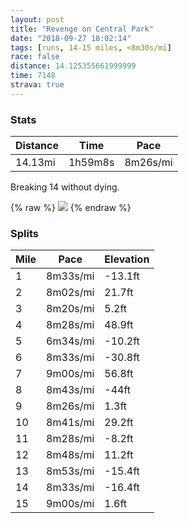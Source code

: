 ```yaml
---
layout: post
title: "Revenge on Central Park"
date: "2018-09-27 18:02:14"
tags: [runs, 14-15 miles, <8m30s/mi]
race: false
distance: 14.125355661999999
time: 7148
strava: true
---
```


### Stats

| Distance | Time | Pace |
|----------|------|------|
|14.13mi|1h59m8s|8m26s/mi|

Breaking 14 without dying.

{% raw %}
<img src='https://maps.googleapis.com/maps/api/staticmap?maptype=roadmap&path=enc:mwrwFdgqbMmDiDDoDyIkHkwColBsDrFyG`T}MjToSdB{CkAuOyTcMM_G_JaPqDqN_LmDsHKeLsVkLLkAkGmEkRl@mNuMiLm@_FgHaBlAxApFw@jCwLqGmFnHmAnI|@bC~BFtByEpKQxCrInEhCfDfKtJfFtDlGxHhApCpJzDzDtE|AnIgAvJ|KhJdAfSjY`PrAxBtGjOvHpK~MfE^pGeJSaHkMmKS{PsJqLaEgBwHTwF{HuPoEeQqOyA}Pg]aVyLaA_FrAuNaMiLl@dDnMqCbInCnJ~MhJxBnE|HbBjHjOnDtArK{@dKdLzHl@hSfYbPtApCxG|OrIdLpNrF{@~GsM&key=AIzaSyC1MId7bFpkLXNAaYhBSTb8jLyiSqzbDtM&size=800x800&markers=color:yellow|label:S|40.73351,-73.98531&markers=color:green|label:F|40.76689000000001,-73.97710999999997'>
{% endraw %}

### Splits

| Mile | Pace | Elevation |
|------|------|-----------|
|1|8m33s/mi|-13.1ft|
|2|8m02s/mi|21.7ft|
|3|8m20s/mi|5.2ft|
|4|8m28s/mi|48.9ft|
|5|6m34s/mi|-10.2ft|
|6|8m33s/mi|-30.8ft|
|7|9m00s/mi|56.8ft|
|8|8m43s/mi|-44ft|
|9|8m26s/mi|1.3ft|
|10|8m41s/mi|29.2ft|
|11|8m28s/mi|-8.2ft|
|12|8m48s/mi|11.2ft|
|13|8m53s/mi|-15.4ft|
|14|8m33s/mi|-16.4ft|
|15|9m00s/mi|1.6ft|
